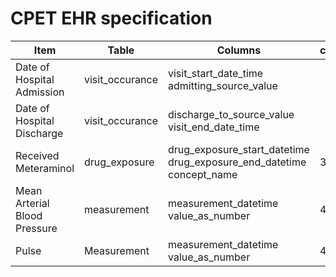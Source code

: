 # CPET EHR specification
|Item|Table|Columns|concept_id|  
|---|---|---|---|
|Date of Hospital Admission | visit_occurance | visit_start_date_time <br/> admitting_source_value|
|Date of Hospital Discharge |visit_occurance| discharge_to_source_value<br/> visit_end_date_time|
|Received Meteraminol |drug_exposure|drug_exposure_start_datetime <br/>  drug_exposure_end_datetime <br/> concept_name |35775967|
|Mean Arterial Blood Pressure|measurement|measurement_datetime <br/> value_as_number  | 4239021|
|Pulse|Measurement|measurement_datetime <br/> value_as_number|4301868|
